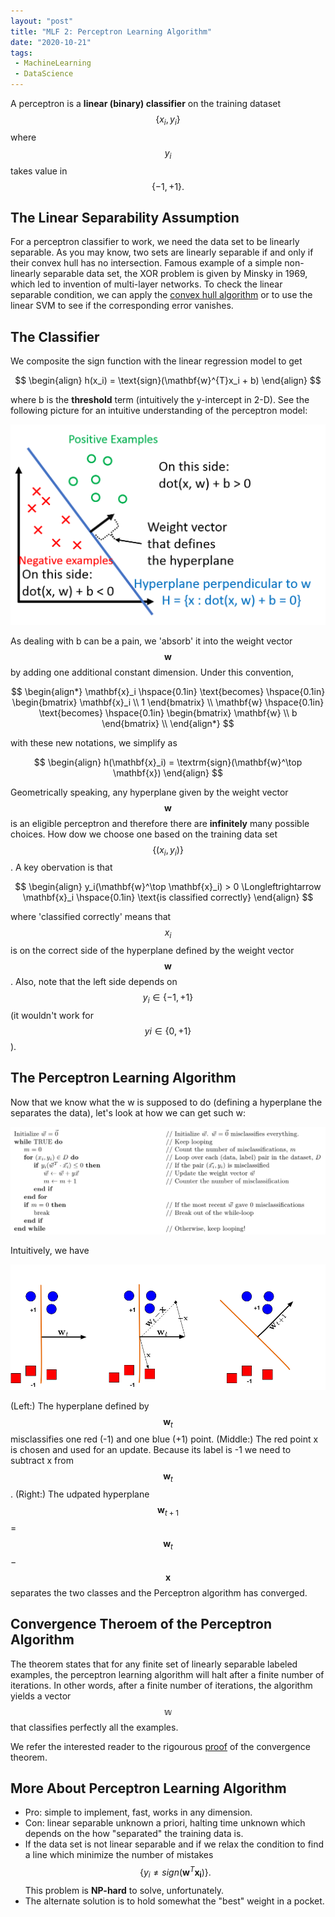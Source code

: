 ```yaml
---
layout: "post"
title: "MLF 2: Perceptron Learning Algorithm"
date: "2020-10-21"
tags:
 - MachineLearning
 - DataScience
---
```

A perceptron is a  **linear (binary) classifier** on the training dataset $$\{x_i, y_i\} $$ where $$y_i$$ takes value in $$ \{-1, +1\}.$$

## The Linear Separability Assumption

For a perceptron classifier to work, we need the data set to be linearly separable. As you may know, two sets are linearly separable if and only if their convex hull has no intersection. Famous example of a simple non-linearly separable data set, the XOR problem is given by Minsky in 1969, which led to invention of multi-layer networks. To check the linear separable condition, we can apply the [convex hull algorithm](https://en.wikipedia.org/wiki/Convex_hull_algorithms) or to use the linear SVM to see if the corresponding error vanishes.



## The Classifier
We composite the sign function with the linear regression model to get 

$$ 
\begin{align} 
h(x_i) = \text{sign}(\mathbf{w}^{T}x_i + b)
\end{align}
$$ 

where b is the **threshold** term (intuitively the y-intercept in 2-D). See the following picture for an intuitive understanding of the perceptron model:

![perceptron_img1](/assets/img/perceptron_img1.png)

As dealing with b can be a pain, we 'absorb' it into the weight vector $$\mathbf{w}$$ by adding one additional constant dimension. Under this convention,

$$
\begin{align*}
\mathbf{x}_i \hspace{0.1in} \text{becomes} \hspace{0.1in} \begin{bmatrix} \mathbf{x}_i \\ 1  \end{bmatrix} \\
\mathbf{w} \hspace{0.1in} \text{becomes} \hspace{0.1in} \begin{bmatrix} \mathbf{w} \\ b  \end{bmatrix} \\ 
\end{align*}
$$

with these new notations, we simplify as

$$
\begin{align}
h(\mathbf{x}_i) = \textrm{sign}(\mathbf{w}^\top \mathbf{x})
\end{align}
$$

Geometrically speaking, any hyperplane given by the weight vector $$\mathbf{w}$$ is an eligible perceptron and therefore there are **infinitely** many possible choices. How dow we choose one based on the training data set $$\{(x_i, y_i)\}$$. A key obervation is that 

$$
\begin{align}
y_i(\mathbf{w}^\top \mathbf{x}_i) > 0 \Longleftrightarrow \mathbf{x}_i \hspace{0.1in} \text{is classified correctly}
\end{align}
$$

where 'classified correctly' means that $$x_i$$ is on the correct side of the hyperplane defined by the weight vector $$\mathbf{w}$$. Also, note that the left side depends on $$y_i \in \{−1,+1\}$$ (it wouldn't work for $$yi \in \{0,+1\}$$). 

## The Perceptron Learning Algorithm
Now that we know what the w is supposed to do (defining a hyperplane the separates the data), let's look at how we can get such w:

![perceptron_img](/assets/img/perceptron_algo.png)

Intuitively, we have

![perceptron_img](/assets/img/PerceptronUpdate.png)

(Left:) The hyperplane defined by $$\mathbf{w}_t$$ misclassifies one red (-1) and one blue (+1) point. (Middle:) The red point x is chosen and used for an update. Because its label is -1 we need to subtract x from $$\mathbf{w}_t$$. (Right:) The udpated hyperplane $$\mathbf{w}_{t+1}$$ = $$\mathbf{w}_t$$ − $$\mathbf{x}$$ separates the two classes and the Perceptron algorithm has converged.

## Convergence Theroem of the Perceptron Algorithm 

The theorem states that for any finite set of linearly separable labeled examples, the perceptron learning algorithm will halt after a finite number of iterations. In other words, after a finite number of iterations, the algorithm yields a vector $$\mathbb{w}$$ that classifies perfectly all the examples.

We refer the interested reader to the rigourous [proof](/assets/pdf/perceptron_convergence_theorem.pdf) of the convergence theorem.

## More About Perceptron Learning Algorithm
* Pro: simple to implement, fast, works in any dimension.
* Con: linear separable unknown a priori, halting time unknown which depends on the how "separated" the training data is.
* If the data set is not linear separable and if we relax the condition to find a line which minimize the number of mistakes $$ \{ y_i \neq sign(\mathbf{w}^T\mathbf{x_i})\}. $$ This problem is **NP-hard** to solve, unfortunately.
* The alternate solution is to hold somewhat the "best" weight in a pocket.
